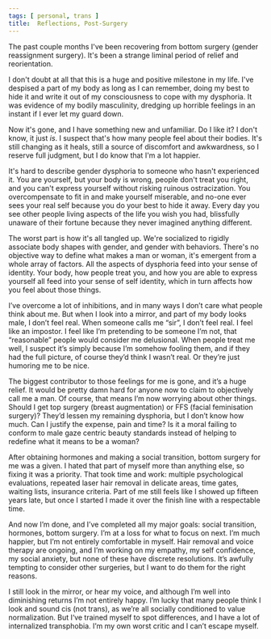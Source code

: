 ```yaml
---
tags: [ personal, trans ]
title:  Reflections, Post-Surgery
---
```

The past couple months I've been recovering from bottom surgery (gender
reassignment surgery). It's been a strange liminal period of relief and
reorientation.

I don't doubt at all that this is a huge and positive milestone in my
life. I've despised a part of my body as long as I can remember, doing
my best to hide it and write it out of my consciousness to cope with my
dysphoria. It was evidence of my bodily masculinity, dredging up horrible
feelings in an instant if I ever let my guard down.

Now it's gone, and I have something new and unfamiliar. Do I like it?
I don't know, it just _is_. I suspect that's how many people feel about
their bodies. It's still changing as it heals, still a source of discomfort
and awkwardness, so I reserve full judgment, but I do know that I'm a
lot happier.

It's hard to describe gender dysphoria to someone who hasn't experienced 
it. You are yourself, but your body is wrong, people don't treat you
right, and you can't express yourself without risking ruinous ostracization.
You overcompensate to fit in and make yourself miserable, and no-one ever
sees your real self because you do your best to hide it away. Every day
you see other people living aspects of the life you wish you had,
blissfully unaware of their fortune because they never imagined anything
different.

The worst part is how it's all tangled up. We're socialized to rigidly
associate body shapes with gender, and gender with behaviors. There's
no objective way to define what makes a man or woman, it's emergent
from a whole array of factors. All the aspects of dysphoria feed into
your sense of identity. Your body, how people treat you, and how you are
able to express yourself all feed into your sense of self identity, which
in turn affects how you feel about those things.

I’ve overcome a lot of inhibitions, and in many ways I don’t care what
people think about me. But when I look into a mirror, and part of my
body looks male, I don’t feel real. When someone calls me “sir”, I
don’t feel real. I feel like an impostor. I feel like I’m pretending
to be someone I’m not, that “reasonable” people would consider me 
delusional. When people treat me well, I suspect it’s simply because I’m
somehow fooling them, and if they had the full picture, of course they’d
think I wasn’t real. Or they’re just humoring me to be nice.

The biggest contributor to those feelings for me is gone, and it’s a huge
relief. It would be pretty damn hard for anyone now to claim to
objectively call me a man. Of course, that means I’m now worrying about
other things. Should I get top surgery (breast augmentation) or FFS
(facial feminisation surgery)? They’d lessen my remaining dysphoria,
but I don’t know how much. Can I justify the expense, pain and time?
Is it a moral failing to conform to male gaze centric beauty standards
instead of helping to redefine what it means to be a woman?

After obtaining hormones and making a social transition, bottom surgery
for me was a given. I hated that part of myself more than anything else,
so fixing it was a priority. That took time and work: multiple
psychological evaluations, repeated laser hair removal in delicate
areas, time gates, waiting lists, insurance criteria. Part of me still
feels like I showed up fifteen years late, but once I started I made
it over the finish line with a respectable time.

And now I’m done, and I’ve completed all my major goals: social
transition, hormones, bottom surgery. I’m at a loss for what to focus
on next. I’m much happier, but I’m not entirely comfortable in myself.
Hair removal and voice therapy are ongoing, and I’m working on my
empathy, my self confidence, my social anxiety, but none of these
have discrete resolutions. It’s awfully tempting to consider other
surgeries, but I want to do them for the right reasons.

I still look in the mirror, or hear my voice, and although I’m well
into diminishing returns I’m not  entirely happy. I’m lucky that many
people think I look and sound cis (not trans), as we’re all socially
conditioned to value normalization. But I‘ve trained myself to spot
differences, and I have a lot of internalized transphobia. I’m my
own worst critic and I can’t escape myself.

